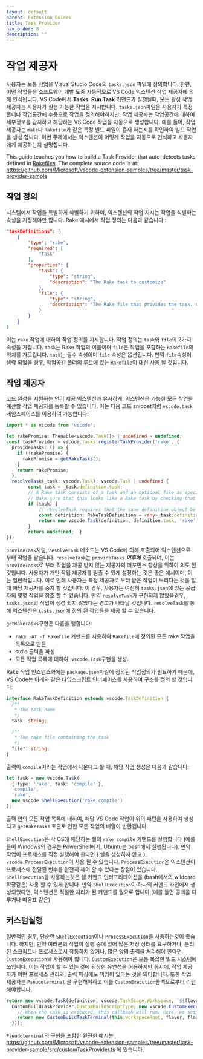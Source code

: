 ```yaml
---
layout: default
parent: Extension Guides
title: Task Provider
nav_order: 8
description: ""
---
```


# 작업 제공자

<!-- # Task Provider -->

사용자는 보통 [작업](/docs/editor/tasks)을 Visual Studio Code의 `tasks.json` 파일에 정의합니다. 한편, 어떤 작업들은 소프트웨어 개발 도중 자동적으로 VS Code 익스텐션 작업 제공자에 의해 인식됩니다. VS Code에서 **Tasks: Run Task** 커맨드가 실행될때, 모든 활성 작업 제공자는 사용자가 실행 가능한 작업을 지시합니다. `tasks.json`파일은 사용자가 특정 폴더나 작업공간에 수동으로 작업을 정의해야하지만, 작업 제공자는 작업공간에 대하여 세부정보를 감지하고 해당하는 VS Code 작업을 자동으로 생성합니다. 예를 들어, 작업 제공자는 `make`나 `Rakefile`과 같은 특정 빌드 파일이 존재 하는지를 확인하여 빌드 작업을 생성 합니다. 이번 주제에서는 익스텐션이 어떻게 작업을 자동으로 인식하고 사용자에게 제공하는지 설명합니다.

<!--
Users normally define [tasks](/docs/editor/tasks) in Visual Studio Code in a `tasks.json` file. However, there are some tasks during software development that can be automatically detected by a VS Code extension with a Task Provider. When the **Tasks: Run Task** command is run from VS Code, all active Task Providers contribute tasks that the user can run. While the `tasks.json` file lets the user manually define a task for a specific folder or workspace, a Task Provider can detect details about a workspace and then automatically create a corresponding VS Code Task. For example, a Task Provider could check if there is a specific build file, such as `make` or `Rakefile`, and create a build task. This topic describes how extensions can auto-detect and provide tasks to end-users. -->

This guide teaches you how to build a Task Provider that auto-detects tasks defined in [Rakefiles](https://ruby.github.io/rake/). The complete source code is at: https://github.com/Microsoft/vscode-extension-samples/tree/master/task-provider-sample.

## 작업 정의 
<!--
## Task Definition -->

시스템에서 작업을 특별하게 식별하기 위하여, 익스텐션의 작업 지시는 작업을 식별하는 속성을 지정해야만 합니다. Rake 예시에서 작업 정의는 다음과 같습니다 :

<!--
To uniquely identify a task in the system, an extension contributing a task needs to define the properties that identify a task. In the Rake example, the task definition looks like this: -->

```json
"taskDefinitions": [
    {
        "type": "rake",
        "required": [
            "task"
        ],
        "properties": {
            "task": {
                "type": "string",
                "description": "The Rake task to customize"
            },
            "file": {
                "type": "string",
                "description": "The Rake file that provides the task. Can be omitted."
            }
        }
    }
]
```

이는 `rake` 작업에 대하여 작업 정의를 지시합니다. 작업 정의는 `task`와 `file`의 2가지 속성을 가집니다. `task`는 Rake 작업의 이름이며 `file`은 작업을 포함하는 `Rakefile`의 위치를 가르킵니다. `task`는 필수 속성이며 `file` 속성은 옵션입니다. 만약 `file`속성이 생략 되었을 경우, 작업공간 폴더의 루트에 있는 `Rakefile`이 대신 사용 될 것입니다.  

<!--
This contributes a task definition for `rake` tasks. The task definition has two attributes `task` and `file`. `task` is the name of the Rake task and `file` points to the `Rakefile` that contains the task. The `task` property is required, the `file` property is optional. If the `file` attribute is omitted, the `Rakefile` in the root of the workspace folder is used. -->


## 작업 제공자 
<!--
## Task provider -->

코드 완성을 지원하는 언어 제공 익스텐션과 유사하게, 익스텐션은 가능한 모든 작업을 계산할 작업 제공자를 등록할 수 있습니다. 이는 다음 코드 snippet처럼 `vscode.task` 네임스페이스를 이용하여 가능합니다:

<!--
Analogous to language providers that let extensions support code completion, an extension can register a task provider to compute all available tasks. This is done using the `vscode.tasks` namespace as shown in the following code snippet: -->

```ts
import * as vscode from 'vscode';

let rakePromise: Thenable<vscode.Task[]> | undefined = undefined;
const taskProvider = vscode.tasks.registerTaskProvider('rake', {
  provideTasks: () => {
    if (!rakePromise) {
      rakePromise = getRakeTasks();
    }
    return rakePromise;
  },
  resolveTask(_task: vscode.Task): vscode.Task | undefined {
		const task = _task.definition.task;
		// A Rake task consists of a task and an optional file as specified in RakeTaskDefinition
		// Make sure that this looks like a Rake task by checking that there is a task.
		if (task) {
			// resolveTask requires that the same definition object be used.
			const definition: RakeTaskDefinition = <any>_task.definition;
			return new vscode.Task(definition, definition.task, 'rake', new vscode.ShellExecution(`rake ${definition.task}`));
		}
		return undefined;  }
});
```

`provideTask`처럼, `resolveTask` 메소드는 VS Code에 의해 호출되어 익스텐션으로 부터 작업을 받습니다. `resolveTask`는 `provideTasks` ***이후에*** 호출되며, 이는 `provideTasks`로 부터 작업을 제공 받지 않는 제공자의 퍼포먼스 향상을 위하여 의도 된 것입니다. 사용자가 개인 작업 제공자를 멈출 수 있게 설정하는 것은 좋은 예시이며, 이는 일반적입니다. 이로 인해 사용자는 특정 제공자로 부터 받은 작업이 느리다는 것을 알 때 해당 제공자를 중지 할 것입니다. 이 경우, 사용자는 여전히 `tasks.json`에 있는 공급자의 몇몇 작업을 참조 할 수 있습니다. 만약 `resolveTask`가 구현되지 않았을경우, `tasks.json`의 작업이 생성 되지 않았다는 경고가 나타날 것입니다. `resolveTask`를 통해 익스텐션은 `tasks.json`에 정의 된 작업들을 제공 할 수 있습니다. 

<!--
Like `provideTasks`, the `resolveTask` method is called by VS Code to get tasks from the extension. `resolveTask` is called ***after*** `provideTasks`, and is intended to provide an optional performance increase for providers that implement it but don't provide tasks from `provideTasks`. It is good practice to have a setting that allows users to turn off individual task providers, so this is common. A user might notice that tasks from a specific provider are slower to get and turn off the provider. In this case, the user might still reference some of the tasks from this provider in their `tasks.json`. If `resolveTask` is not implemented, then there will be a warning that the task in their `tasks.json` was not created. With `resolveTask` an extension can still provide a task for the task defined in `tasks.json`. -->

`getRakeTasks`구현은 다음을 행합니다:

<!-- The `getRakeTasks` implementation does the following: -->

- `rake -AT -f Rakefile` 커맨드를 사용하여 `Rakefile`에 정의된 모든 rake 작업을 목록으로 만듬.
- stdio 출력을 파싱
- 모든 작업 목록에 대하여, `vscode.Task`구현을 생성.

<!--
- Lists all rake tasks defined in a `Rakefile` using the `rake -AT -f Rakefile` command.
- Parses the stdio output.
- For every listed task, creates a `vscode.Task` implementation. -->

Rake 작업 인스턴스화에는 `package.json`파일에 정의된 작업정의가 필요하기 때문에, VS Code는 아래와 같은 타입스크립트 인터페이스를 사용하여 구조를 정의 할 것입니다: 

<!--
Since a Rake task instantiation needs a task definition as defined in the `package.json` file, VS Code also defines the structure using a TypeScript interface like this: -->

```typescript
interface RakeTaskDefinition extends vscode.TaskDefinition {
  /**
   * The task name
   */
  task: string;

  /**
   * The rake file containing the task
   */
  file?: string;
}
```

출력이 `compile`이라는 작업에서 나온다고 할 때, 해당 작업 생성은 다음과 같습니다:
<!--
Assuming that the output comes from a task called `compile`, the corresponding task creation then looks like this: -->

```typescript
let task = new vscode.Task(
  { type: 'rake', task: 'compile' },
  'compile',
  'rake',
  new vscode.ShellExecution('rake compile')
);
```

출력 안의 모든 작업 목록에 대하여, 해당 VS Code 작업이 위의 패턴을 사용하여 생성되고 `getRakeTasks` 호출로 인한 모든 작업의 배열이 반환됩니다.

<!--
For every task listed in the output, a corresponding VS Code task is created using the above pattern and then returns the array of all tasks from the `getRakeTasks` call. -->

`ShellExecution`은 각 OS에 해당하는 쉘의 `rake compile` 커맨드를 실행합니다 (예를 들어 Windows의 경우는 PowerShell에서, Ubuntu는 bash에서 실행됩니다). 만약 작업이 프로세스를 직접 실행해야 한다면 ( 쉘을 생성하지 않고 ), `vscode.ProcessExecution`이 사용 될 수 있습니다. `ProcessExecution`은 익스텐션이 프로세스에 전달된 변수를 완전히 제어 할 수 있다는 장점이 있습니다. `ShellExecution`을 사용하는것은 쉘 커맨드 인터프리테이션을 (bash에서의 wildcard 확장같은) 사용 할 수 있게 합니다. 만약 `ShellExecution`이 하나의 커맨드 라인에서 생성되었다면, 익스텐션은 적절한 처리가 된 커맨드를 필요로 합니다.(예를 들면 공백을 다루거나 따옴표 같은) 

<!-- 
The `ShellExecution` executes the `rake compile` command in the shell that is specific for the OS (for example under Windows the command would be executed in PowerShell, under Ubuntu it'd be executed in bash). If the task should directly execute a process (without spawning a shell), `vscode.ProcessExecution` can be used. `ProcessExecution` has the advantage that the extension has full control over the arguments passed to the process. Using `ShellExecution` makes use of the shell command interpretation (like wildcard expansion under bash). If the `ShellExecution` is created with a single command line, then the extension needs to ensure proper quoting and escaping (for example to handle whitespace) inside the command.-->

## 커스텀실행

<!--
## CustomExecution -->

일반적인 경우, 단순한 `ShellExecution`이나 `ProcessExecution`을 사용하는것이 좋습니다. 하지만, 만약 여러분의 작업이 실행 중에 있어 많은 저장 상태를 요구하거나, 분리된 스크립트나 프로세스로서 작동하지 않거나, 많은 양의 출력을 처리해야 한다면 `CustomExecution`을 사용해야 합니다. `CustomExecution`은 보통 복잡한 빌드 시스템에 쓰입니다. 이는 작업이 할 수 있는 것에 굉장한 유연성을 허용하지만 동시에, 작업 제공자가 어떤 프로세스 관리와, 출력 파싱에도 책임이 있다는 것을 의미합니다. 또한 작업 제공자는 `Pseudoterminal` 을 구현해야하고 이를 `CustomExecution`콜백으로부터 리턴해야합니다. 

<!--
In general, it is best to use a `ShellExecution` or `ProcessExecution` because they are simple. However, if your task requires a lot of saved state between runs, doesn't work well as a separate script or process, or requires extensive handling of output a `CustomExecution` might be a good fit. Existing uses of `CustomExecution` are usually for complex build systems. A `CustomExecution` has only a callback which is executed at the time that the task is run. This allows for greater flexibility in what the task can do, but it also means that the task provider is responsible for any process management and output parsing that needs to happen. The task provider is also responsible for implementing `Pseudoterminal` and returning it from the `CustomExecution` callback. -->

```typescript
return new vscode.Task(definition, vscode.TaskScope.Workspace, `${flavor} ${flags.join(' ')}`,
  CustomBuildTaskProvider.CustomBuildScriptType, new vscode.CustomExecution(async (): Promise<vscode.Pseudoterminal> => {
    // When the task is executed, this callback will run. Here, we setup for running the task.
    return new CustomBuildTaskTerminal(this.workspaceRoot, flavor, flags, () => this.sharedState, (state: string) => this.sharedState = state);
  }));
```

`Pseudoterminal`의 구현을 포함한 완전한 예시는 https://github.com/Microsoft/vscode-extension-samples/tree/master/task-provider-sample/src/customTaskProvider.ts 에 있습니다. 

<!--
The full example, including the implementation of `Pseudoterminal` is at https://github.com/Microsoft/vscode-extension-samples/tree/master/task-provider-sample/src/customTaskProvider.ts -->
